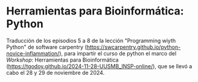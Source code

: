 # Herramientas para Bioinformática: Python
Traducción de los episodios 5 a 8 de la lección "Programming wiyth Python" de software carpentry (https://swcarpentry.github.io/python-novice-inflammation/), para impartir el curso de python el marco del *Workshop*: Herramientas para Bioinformática (https://tgodoy.github.io/2024-11-28-UUSMB_INSP-online/), que se llevó a cabo el 28 y 29 de noviembre de 2024.
